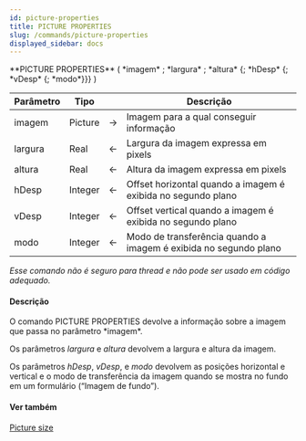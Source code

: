 ```yaml
---
id: picture-properties
title: PICTURE PROPERTIES
slug: /commands/picture-properties
displayed_sidebar: docs
---
```


<!--REF #_command_.PICTURE PROPERTIES.Syntax-->**PICTURE PROPERTIES** ( *imagem* ; *largura* ; *altura* {; *hDesp* {; *vDesp* {; *modo*}}} )<!-- END REF-->
<!--REF #_command_.PICTURE PROPERTIES.Params-->
| Parâmetro | Tipo |  | Descrição |
| --- | --- | --- | --- |
| imagem | Picture | &#8594;  | Imagem para a qual conseguir informação |
| largura | Real | &#8592; | Largura da imagem expressa em pixels |
| altura | Real | &#8592; | Altura da imagem expressa em pixels |
| hDesp | Integer | &#8592; | Offset horizontal quando a imagem é exibida no segundo plano |
| vDesp | Integer | &#8592; | Offset vertical quando a imagem é exibida no segundo plano |
| modo | Integer | &#8592; | Modo de transferência quando a imagem é exibida no segundo plano |

<!-- END REF-->

*Esse comando não é seguro para thread e não pode ser usado em código adequado.*


#### Descrição 

<!--REF #_command_.PICTURE PROPERTIES.Summary-->O comando PICTURE PROPERTIES devolve a informação sobre a imagem que passa no parâmetro *imagem*.<!-- END REF-->

Os parâmetros *largura* e *altura* devolvem a largura e altura da imagem.

Os parâmetros *hDesp*, *vDesp*, e *modo* devolvem as posições horizontal e vertical e o modo de transferência da imagem quando se mostra no fundo em um formulário (“Imagem de fundo”).

#### Ver também 

[Picture size](picture-size.md)  